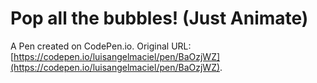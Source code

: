# Pop all the bubbles! (Just Animate)

A Pen created on CodePen.io. Original URL: [https://codepen.io/luisangelmaciel/pen/BaOzjWZ](https://codepen.io/luisangelmaciel/pen/BaOzjWZ).

